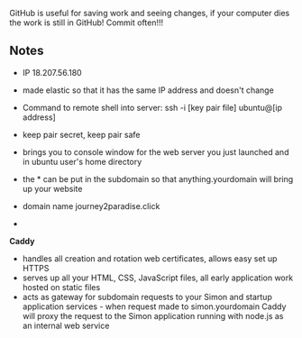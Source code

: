 GitHub is useful for saving work and seeing changes, if your computer dies the work is still in GitHub! Commit often!!!
## Notes
- IP 18.207.56.180
- made elastic so that it has the same IP address and doesn't change
- Command to remote shell into server: ssh -i [key pair file] ubuntu@[ip address]
- keep pair secret, keep pair safe
- brings you to console window for the web server you just launched and in ubuntu user's home directory

- the * can be put in the subdomain so that anything.yourdomain will bring up your website
- domain name journey2paradise.click

- 
**Caddy**
-   handles all creation and rotation web certificates, allows easy set up HTTPS
-   serves up all your HTML, CSS, JavaScript files, all early application work hosted on static files
-   acts as gateway for subdomain requests to your Simon and startup application services - when request made to simon.yourdomain Caddy will proxy the request to the Simon application running with node.js as an internal web service
